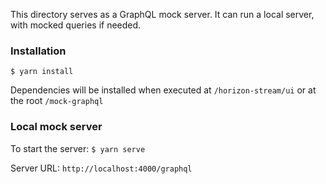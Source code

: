 This directory serves as a GraphQL mock server. It can run a local server, with mocked queries if needed.

### Installation
`$ yarn install`

Dependencies will be installed when executed at `/horizon-stream/ui` or at the root `/mock-graphql`

### Local mock server
To start the server: `$ yarn serve`

Server URL: `http://localhost:4000/graphql`
